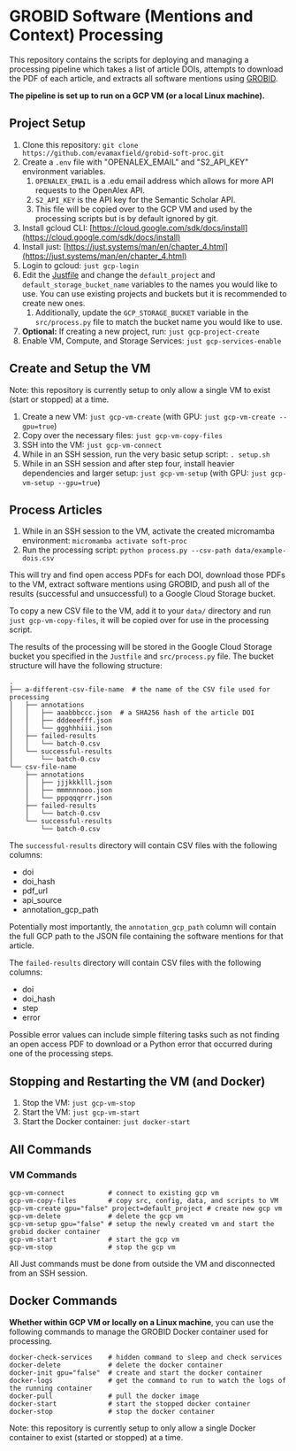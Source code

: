 # GROBID Software (Mentions and Context) Processing

This repository contains the scripts for deploying and managing a
processing pipeline which takes a list of article DOIs,
attempts to download the PDF of each article, and extracts all software mentions
using [GROBID](https://github.com/softcite/software-mentions).

**The pipeline is set up to run on a GCP VM (or a local Linux machine).**

## Project Setup

1. Clone this repository: `git clone https://github.com/evamaxfield/grobid-soft-proc.git`
2. Create a `.env` file with "OPENALEX_EMAIL" and "S2_API_KEY" environment variables.
    1. `OPENALEX_EMAIL` is a .edu email address which allows for more API requests to the OpenAlex API.
    2. `S2_API_KEY` is the API key for the Semantic Scholar API.
    3. This file will be copied over to the GCP VM and used by the processing scripts but is by default ignored by git.
3. Install gcloud CLI: [https://cloud.google.com/sdk/docs/install](https://cloud.google.com/sdk/docs/install)
4. Install just: [https://just.systems/man/en/chapter_4.html](https://just.systems/man/en/chapter_4.html)
5. Login to gcloud: `just gcp-login`
6. Edit the [Justfile](Justfile) and change the `default_project` and `default_storage_bucket_name` variables to the names you would like to use. You can use existing projects and buckets but it is recommended to create new ones.
    1. Additionally, update the `GCP_STORAGE_BUCKET` variable in the `src/process.py` file to match the bucket name you would like to use.
7. **Optional:** If creating a new project, run: `just gcp-project-create`
8. Enable VM, Compute, and Storage Services: `just gcp-services-enable`

## Create and Setup the VM

Note: this repository is currently setup to only allow a single VM to exist (start or stopped) at a time.

1. Create a new VM: `just gcp-vm-create` (with GPU: `just gcp-vm-create --gpu=true`)
2. Copy over the necessary files: `just gcp-vm-copy-files`
3. SSH into the VM: `just gcp-vm-connect`
4. While in an SSH session, run the very basic setup script: `. setup.sh`
5. While in an SSH session and after step four, install heavier dependencies and larger setup: `just gcp-vm-setup` (with GPU: `just gcp-vm-setup --gpu=true`)

## Process Articles

1. While in an SSH session to the VM, activate the created micromamba environment: `micromamba activate soft-proc`
2. Run the processing script: `python process.py --csv-path data/example-dois.csv`

This will try and find open access PDFs for each DOI, download those PDFs to the VM, extract software mentions using GROBID, and push all of the results (successful and unsuccessful) to a Google Cloud Storage bucket.

To copy a new CSV file to the VM, add it to your `data/` directory and run `just gcp-vm-copy-files`, it will be copied over for use in the processing script.

The results of the processing will be stored in the Google Cloud Storage bucket you specified in the `Justfile` and `src/process.py` file. The bucket structure will have the following structure:

```
.
├── a-different-csv-file-name  # the name of the CSV file used for processing
│   ├── annotations
│   │   ├── aaabbbccc.json  # a SHA256 hash of the article DOI
│   │   ├── dddeeefff.json
│   │   └── ggghhhiii.json
│   ├── failed-results
│   │   └── batch-0.csv
│   └── successful-results
│       └── batch-0.csv
└── csv-file-name
    ├── annotations
    │   ├── jjjkkklll.json
    │   ├── mmmnnnooo.json
    │   └── pppqqqrrr.json
    ├── failed-results
    │   └── batch-0.csv
    └── successful-results
        └── batch-0.csv
```

The `successful-results` directory will contain CSV files with the following columns:

- doi
- doi_hash
- pdf_url
- api_source
- annotation_gcp_path

Potentially most importantly, the `annotation_gcp_path` column will contain the full GCP path to the JSON file containing the software mentions for that article.

The `failed-results` directory will contain CSV files with the following columns:

- doi
- doi_hash
- step
- error

Possible error values can include simple filtering tasks such as not finding an open access PDF to download or a Python error that occurred during one of the processing steps.

## Stopping and Restarting the VM (and Docker)

1. Stop the VM: `just gcp-vm-stop`
2. Start the VM: `just gcp-vm-start`
3. Start the Docker container: `just docker-start`

## All Commands

### VM Commands

```
gcp-vm-connect           # connect to existing gcp vm
gcp-vm-copy-files        # copy src, config, data, and scripts to VM
gcp-vm-create gpu="false" project=default_project # create new gcp vm
gcp-vm-delete            # delete the gcp vm
gcp-vm-setup gpu="false" # setup the newly created vm and start the grobid docker container
gcp-vm-start             # start the gcp vm
gcp-vm-stop              # stop the gcp vm
```

All Just commands must be done from outside the VM and disconnected from an SSH session.

## Docker Commands

**Whether within GCP VM or locally on a Linux machine**, you can use the following commands to
manage the GROBID Docker container used for processing.

```
docker-check-services    # hidden command to sleep and check services
docker-delete            # delete the docker container
docker-init gpu="false"  # create and start the docker container
docker-logs              # get the command to run to watch the logs of the running container
docker-pull              # pull the docker image
docker-start             # start the stopped docker container
docker-stop              # stop the docker container
```

Note: this repository is currently setup to only allow a single Docker container to exist (started or stopped) at a time.